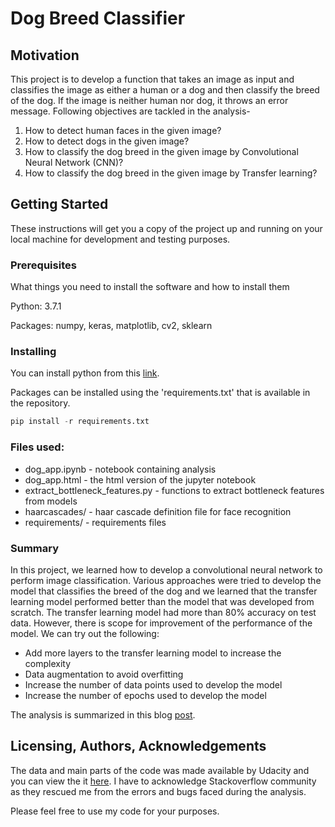 # Dog Breed Classifier

## Motivation

This project is to develop a function that takes an image as input and classifies the image as either a human or a dog and then classify the breed of the dog. If the image is neither human nor dog, it throws an error message. Following objectives are tackled in the analysis-

1. How to detect human faces in the given image?
2. How to detect dogs in the given image?
3. How to classify the dog breed in the given image by Convolutional Neural Network (CNN)?
4. How to classify the dog breed in the given image by Transfer learning?

## Getting Started

These instructions will get you a copy of the project up and running on your local machine for development and testing purposes.

### Prerequisites

What things you need to install the software and how to install them

Python: 3.7.1

Packages: numpy, keras, matplotlib, cv2, sklearn


### Installing

You can install python from this [link](https://www.python.org/downloads/release/python-371/).

Packages can be installed using the 'requirements.txt' that is available in the repository.

```python
pip install -r requirements.txt
```

### Files used:

* dog_app.ipynb - notebook containing analysis
* dog_app.html - the html version of the jupyter notebook
* extract_bottleneck_features.py - functions to extract bottleneck features from models
* haarcascades/ - haar cascade definition file for face recognition
* requirements/ - requirements files

### Summary

In this project, we learned how to develop a convolutional neural network to perform image classification. Various approaches were tried to develop the model that classifies the breed of the dog and we learned that the transfer learning model performed better than the model that was developed from scratch. The transfer learning model had more than 80% accuracy on test data. However, there is scope for improvement of the performance of the model. We can try out the following:

* Add more layers to the transfer learning model to increase the complexity
* Data augmentation to avoid overfitting
* Increase the number of data points used to develop the model
* Increase the number of epochs used to develop the model

The analysis is summarized in this blog [post](https://suhaskaranth2008.medium.com/seattle-airbnb-data-a-brief-data-exploration-b68fb891952e).

## Licensing, Authors, Acknowledgements

The data and main parts of the code was made available by Udacity and you can view the it [here](https://github.com/udacity/dog-project). I have to acknowledge Stackoverflow community as they rescued me from the errors and bugs faced during the analysis.

Please feel free to use my code for your purposes.

